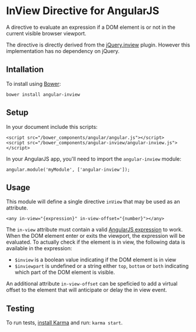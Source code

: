 # InView Directive for AngularJS

A directive to evaluate an expression if a DOM element is or not in the current
visible browser viewport.

The directive is directly derived from the [jQuery.inview](https://github.com/zuk/jquery.inview)
plugin. However this implementation has no dependency on jQuery.

## Intallation

To install using [Bower](http://bower.io):

```
bower install angular-inview
```

## Setup

In your document include this scripts:

```
<script src="/bower_components/angular/angular.js"></script>
<script src="/bower_components/angular-inview/angular-inview.js"></script>
```

In your AngularJS app, you'll need to import the `angular-inview` module:

```
angular.module('myModule', ['angular-inview']);
```

## Usage

This module will define a single directive `inView` that may be used as an attribute.

```
<any in-view="{expression}" in-view-offset="{number}"></any>
```

The `in-view` attribute must contain a valid [AngularJS expression](http://docs.angularjs.org/guide/expression)
to work. When the DOM element enter or exits the viewport, the expression will
be evaluated. To actually check if the element is in view, the following data is
available in the expression:

- `$inview` is a boolean value indicating if the DOM element is in view
- `$inviewpart` is undefined or a string either `top`, `bottom` or `both`
indicating which part of the DOM element is visible.

An additional attribute `in-view-offset` can be speficied to add a virtual
offset to the element that will anticipate or delay the in view event.

## Testing

To run tests, [install Karma](http://karma-runner.github.io/) and run: `karma start`.
